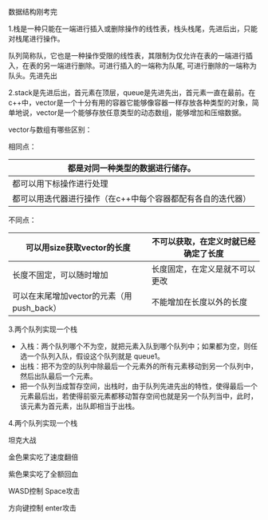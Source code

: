 数据结构刚考完

1.栈是一种只能在一端进行插入或删除操作的线性表，栈头栈尾，先进后出，只能对栈尾进行操作。

队列简称队，它也是一种操作受限的线性表，其限制为仅允许在表的一端进行插入，在表的另一端进行删除。可进行插入的一端称为队尾, 可进行删除的一端称为队头。先进先出

2.stack是先进后出，首元素在顶层，queue是先进先出，首元素一直在最前。在c++中，vector是一个十分有用的容器它能够像容器一样存放各种类型的对象，简单地说，vector是一个能够存放任意类型的动态数组，能够增加和压缩数据。

vector与数组有哪些区别：

相同点：

| 都是对同一种类型的数据进行储存。                            |
| ----------------------------------------------------------- |
| 都可以用下标操作进行处理                                    |
| 都可以用迭代器进行操作（在c++中每个容器都配有各自的迭代器） |

不同点：

| 可以用size获取vector的长度                | 不可以获取，在定义时就已经确定了长度 |
| ----------------------------------------- | ------------------------------------ |
| 长度不固定，可以随时增加                  | 长度固定，在定义是就不可以更改       |
| 可以在末尾增加vector的元素（用push_back） | 不能增加在长度以外的长度             |

3.两个队列实现一个栈

- 入栈：两个队列哪个不为空，就把元素入队到哪个队列中；如果都为空，则任选一个队列入队，假设这个队列就是 queue1。
- 出栈：把不为空的队列中除最后一个元素外的所有元素移动到另一个队列中，然后出队最后一个元素。
- 把一个队列当成暂存空间，出栈时，由于队列先进先出的特性，使得最后一个元素最后出，若使得前驱元素都移动暂存空间也就是另一个队列当中，此时，该元素为首元素，出队即相当于出栈。

4.两个队列实现一个栈



坦克大战

金色果实吃了速度翻倍

紫色果实吃了全额回血

WASD控制 Space攻击

方向键控制 enter攻击